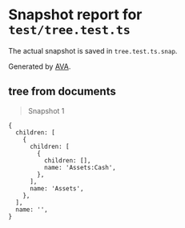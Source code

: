 # Snapshot report for `test/tree.test.ts`

The actual snapshot is saved in `tree.test.ts.snap`.

Generated by [AVA](https://avajs.dev).

## tree from documents

> Snapshot 1

    {
      children: [
        {
          children: [
            {
              children: [],
              name: 'Assets:Cash',
            },
          ],
          name: 'Assets',
        },
      ],
      name: '',
    }
